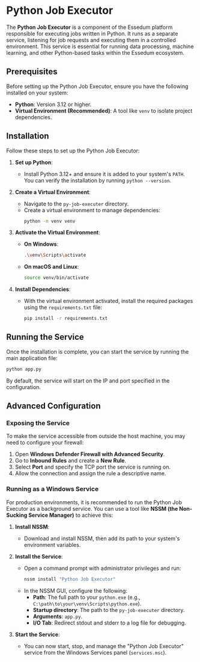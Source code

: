 # Python Job Executor

The **Python Job Executor** is a component of the Essedum platform responsible for executing jobs written in Python. It runs as a separate service, listening for job requests and executing them in a controlled environment. This service is essential for running data processing, machine learning, and other Python-based tasks within the Essedum ecosystem.

## Prerequisites

Before setting up the Python Job Executor, ensure you have the following installed on your system:

- **Python**: Version 3.12 or higher.
- **Virtual Environment (Recommended)**: A tool like `venv` to isolate project dependencies.

## Installation

Follow these steps to set up the Python Job Executor:

1. **Set up Python**:
   - Install Python 3.12+ and ensure it is added to your system's `PATH`. You can verify the installation by running `python --version`.

2. **Create a Virtual Environment**:
   - Navigate to the `py-job-executer` directory.
   - Create a virtual environment to manage dependencies:
     ```bash
     python -m venv venv
     ```

3. **Activate the Virtual Environment**:
   - **On Windows**:
     ```bash
     .\venv\Scripts\activate
     ```
   - **On macOS and Linux**:
     ```bash
     source venv/bin/activate
     ```

4. **Install Dependencies**:
   - With the virtual environment activated, install the required packages using the `requirements.txt` file:
     ```bash
     pip install -r requirements.txt
     ```

## Running the Service

Once the installation is complete, you can start the service by running the main application file:

```bash
python app.py
```

By default, the service will start on the IP and port specified in the configuration.

## Advanced Configuration

### Exposing the Service

To make the service accessible from outside the host machine, you may need to configure your firewall:

1. Open **Windows Defender Firewall with Advanced Security**.
2. Go to **Inbound Rules** and create a **New Rule**.
3. Select **Port** and specify the TCP port the service is running on.
4. Allow the connection and assign the rule a descriptive name.

### Running as a Windows Service

For production environments, it is recommended to run the Python Job Executor as a background service. You can use a tool like **NSSM (the Non-Sucking Service Manager)** to achieve this:

1. **Install NSSM**:
   - Download and install NSSM, then add its path to your system's environment variables.

2. **Install the Service**:
   - Open a command prompt with administrator privileges and run:
     ```bash
     nssm install "Python Job Executor"
     ```
   - In the NSSM GUI, configure the following:
     - **Path**: The full path to your `python.exe` (e.g., `C:\path\to\your\venv\Scripts\python.exe`).
     - **Startup directory**: The path to the `py-job-executer` directory.
     - **Arguments**: `app.py`.
     - **I/O Tab**: Redirect stdout and stderr to a log file for debugging.

3. **Start the Service**:
   - You can now start, stop, and manage the "Python Job Executor" service from the Windows Services panel (`services.msc`).

